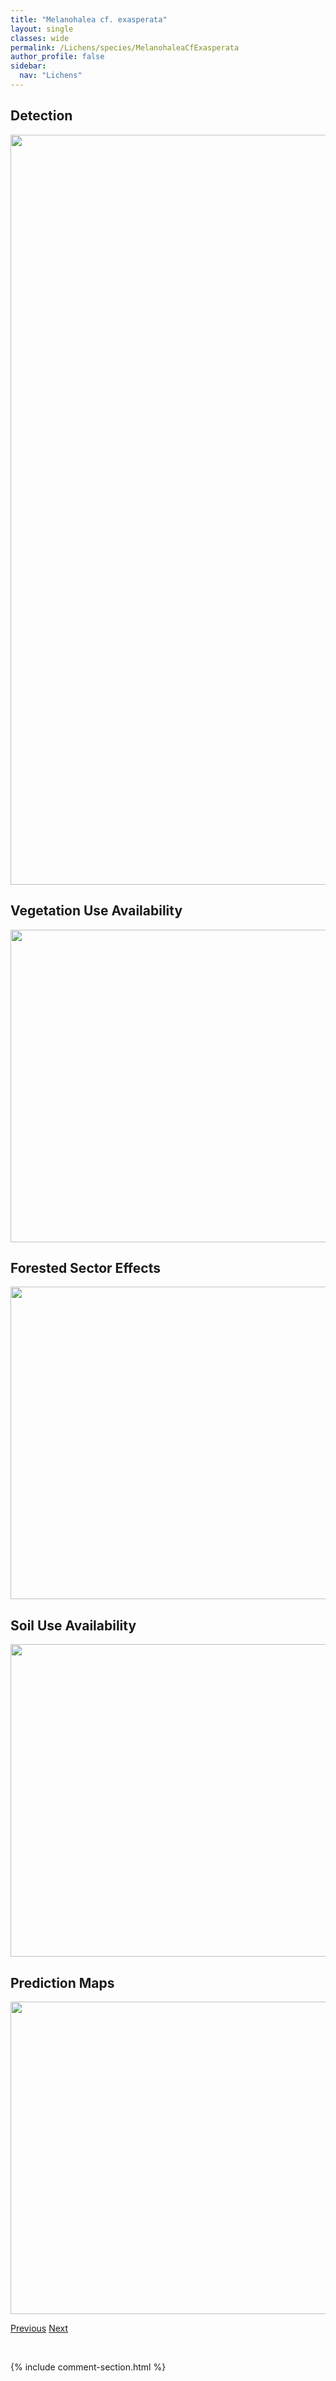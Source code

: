 ```yaml
---
title: "Melanohalea cf. exasperata"
layout: single
classes: wide
permalink: /Lichens/species/MelanohaleaCfExasperata
author_profile: false
sidebar:
  nav: "Lichens"
---
```


<h2>Detection</h2>

<a href="https://drive.google.com/uc?export=view&id=1E-mgTR2kVgl8R8NJZxlnHlw4v-YYgTRe">
<img src="https://drive.google.com/uc?export=view&id=1E-mgTR2kVgl8R8NJZxlnHlw4v-YYgTRe" height = "1200" width = "800">
</a>


<h2>Vegetation Use Availability</h2>

<a href="https://drive.google.com/uc?export=view&id=14oHPbRXw7c6-gZ5ahKFw6ga20v30y4mM">
<img src="https://drive.google.com/uc?export=view&id=14oHPbRXw7c6-gZ5ahKFw6ga20v30y4mM" height = "500" width = "1000">
</a>


<h2>Forested Sector Effects</h2>

<a href="https://drive.google.com/uc?export=view&id=1ErU-6wuFjS_RkVluPDU0EaYzE510fbcm">
<img src="https://drive.google.com/uc?export=view&id=1ErU-6wuFjS_RkVluPDU0EaYzE510fbcm" height = "500" width = "1000">
</a>


<h2>Soil Use Availability</h2>

<a href="https://drive.google.com/uc?export=view&id=1xiYHdLCqLCM7AmYH3p06nUWI8WQpOYqx">
<img src="https://drive.google.com/uc?export=view&id=1xiYHdLCqLCM7AmYH3p06nUWI8WQpOYqx" height = "500" width = "1000">
</a>


<h2>Prediction Maps</h2>

<a href="https://drive.google.com/uc?export=view&id=1-J9rmOBUs4CO_gQ1HvcvmlfXN6esNVR3">
<img src="https://drive.google.com/uc?export=view&id=1-J9rmOBUs4CO_gQ1HvcvmlfXN6esNVR3" height = "500" width = "1000">
</a>


<a href="/DevelopmentWebsite/Lichens/species/MelanelixiaSubaurifera" class="pagination--pager" title="Melanelixia subaurifera">Previous</a> <a href="/DevelopmentWebsite/Lichens/species/MelanohaleaCfSubelegantula" class="pagination--pager" title="Melanohalea cf. subelegantula">Next</a>

<p>&nbsp;</p>

{% include comment-section.html %}
